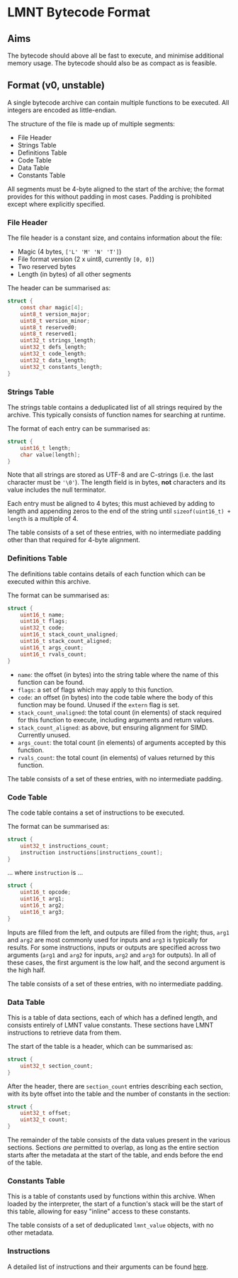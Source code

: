 # LMNT Bytecode Format

## Aims
The bytecode should above all be fast to execute, and minimise additional memory usage. The bytecode should also be as compact as is feasible.

## Format (v0, unstable)
A single bytecode archive can contain multiple functions to be executed. All integers are encoded as little-endian.

The structure of the file is made up of multiple segments:
* File Header
* Strings Table
* Definitions Table
* Code Table
* Data Table
* Constants Table

All segments must be 4-byte aligned to the start of the archive; the format provides for this without padding in most cases. Padding is prohibited except where explicitly specified.


### File Header

The file header is a constant size, and contains information about the file:
* Magic (4 bytes, `['L' 'M' 'N' 'T']`)
* File format version (2 x uint8, currently `[0, 0]`)
* Two reserved bytes
* Length (in bytes) of all other segments

The header can be summarised as:
```c
struct {
    const char magic[4];
    uint8_t version_major;
    uint8_t version_minor;
    uint8_t reserved0;
    uint8_t reserved1;
    uint32_t strings_length;
    uint32_t defs_length;
    uint32_t code_length;
    uint32_t data_length;
    uint32_t constants_length;
}
```


### Strings Table

The strings table contains a deduplicated list of all strings required by the archive. This typically consists of function names for searching at runtime.

The format of each entry can be summarised as:
```c
struct {
    uint16_t length;
    char value[length];
}
```
Note that all strings are stored as UTF-8 and are C-strings (i.e. the last character must be `'\0'`). The length field is in bytes, **not** characters and its value includes the null terminator.

Each entry must be aligned to 4 bytes; this must achieved by adding to length and appending zeros to the end of the string until `sizeof(uint16_t) + length` is a multiple of 4.

The table consists of a set of these entries, with no intermediate padding other than that required for 4-byte alignment.


### Definitions Table

The definitions table contains details of each function which can be executed within this archive.

The format can be summarised as:
```c
struct {
    uint16_t name;
    uint16_t flags;
    uint32_t code;
    uint16_t stack_count_unaligned;
    uint16_t stack_count_aligned;
    uint16_t args_count;
    uint16_t rvals_count;
}
```

* `name`: the offset (in bytes) into the string table where the name of this function can be found.
* `flags`: a set of flags which may apply to this function.
* `code`: an offset (in bytes) into the code table where the body of this function may be found. Unused if the `extern` flag is set.
* `stack_count_unaligned`: the total count (in elements) of stack required for this function to execute, including arguments and return values.
* `stack_count_aligned`: as above, but ensuring alignment for SIMD. Currently unused.
* `args_count`: the total count (in elements) of arguments accepted by this function.
* `rvals_count`: the total count (in elements) of values returned by this function.

The table consists of a set of these entries, with no intermediate padding.


### Code Table

The code table contains a set of instructions to be executed.

The format can be summarised as:
```c
struct {
    uint32_t instructions_count;
    instruction instructions[instructions_count];
}
```
... where `instruction` is ...
```c
struct {
    uint16_t opcode;
    uint16_t arg1;
    uint16_t arg2;
    uint16_t arg3;
}
```
Inputs are filled from the left, and outputs are filled from the right; thus, `arg1` and `arg2` are most commonly used for inputs and `arg3` is typically for results. For some instructions, inputs or outputs are specified across two arguments (`arg1` and `arg2` for inputs, `arg2` and `arg3` for outputs). In all of these cases, the first argument is the low half, and the second argument is the high half.

The table consists of a set of these entries, with no intermediate padding.


### Data Table

This is a table of data sections, each of which has a defined length, and consists entirely of LMNT value constants. These sections have LMNT instructions to retrieve data from them.

The start of the table is a header, which can be summarised as:

```c
struct {
    uint32_t section_count;
}
```

After the header, there are `section_count` entries describing each section, with its byte offset into the table and the number of constants in the section:

```c
struct {
    uint32_t offset;
    uint32_t count;
}
```

The remainder of the table consists of the data values present in the various sections. Sections _are_ permitted to overlap, as long as the entire section starts after the metadata at the start of the table, and ends before the end of the table.

### Constants Table

This is a table of constants used by functions within this archive. When loaded by the interpreter, the start of a function's stack will be the start of this table, allowing for easy "inline" access to these constants.

The table consists of a set of deduplicated `lmnt_value` objects, with no other metadata.

### Instructions

A detailed list of instructions and their arguments can be found [here](Instructions.md).